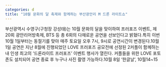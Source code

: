 ```yaml
---
categories: d
title: "10월 문화의 달 축제와 함께하는 부산광안리 M 드론 라이트쇼"
---
```

부산광역시 수영구(구청장 강성태)는 10월 문화의 달을 맞이하여 프러포즈 이벤트, 제20회 광안리어방축제, BTS 등 총 6회의 다채로운 공연을 선보인다고 밝혔다.특히 이번 10월 1일부터는 동절기를 맞아 매주 토요일 오후 7시, 9시로 공연시간이 변경된다.10월 1일 공연은 지난 8월에 진행되었던 LOVE 프러포즈 공모전에 선정된 2커플이 함께하는 내 인생 최고의 ‘드론라이트 프러포즈’ 이벤트 행사가 열린다. 커플들을 위한 LOVE 포토존도 설치되어 공연 종료 후 누구나 사진 촬영 가능하다.10월 8일 ‘한글날’, 10월14~15